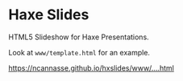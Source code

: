 Haxe Slides
========

HTML5 Slideshow for Haxe Presentations.

Look at `www/template.html` for an example.

https://ncannasse.github.io/hxslides/www/....html
